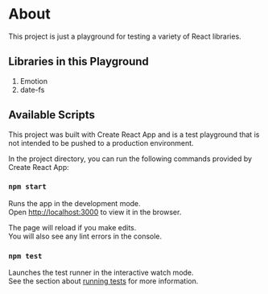 # About

This project is just a playground for testing a variety of React libraries.

## Libraries in this Playground
1. Emotion
2. date-fs

## Available Scripts

This project was built with Create React App and is a test playground that is not intended to be pushed to a production environment.

In the project directory, you can run the following commands provided by Create React App:

### `npm start`

Runs the app in the development mode.\
Open [http://localhost:3000](http://localhost:3000) to view it in the browser.

The page will reload if you make edits.\
You will also see any lint errors in the console.

### `npm test`

Launches the test runner in the interactive watch mode.\
See the section about [running tests](https://facebook.github.io/create-react-app/docs/running-tests) for more information.
